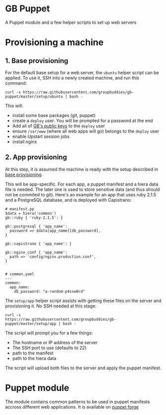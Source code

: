 # GB Puppet

A Puppet module and a few helper scripts to set up web servers

# Provisioning a machine

## 1. Base provisioning

For the default base setup for a web server, the `ubuntu` helper script can be
applied. To use it, SSH into a newly created machine, and run this command:

    curl -s https://raw.githubusercontent.com/groupbuddies/gb-puppet/master/setup/ubuntu | bash -

This will:

* install some base packages (git, puppet)
* create a `deploy` user. You will be prompted for a password at the end
* Add all of [GB's public keys](https://github.com/groupbuddies/public-keys) to the `deploy` user
* ensure `/var/www` (where all web apps will go) belongs to the `deploy` user
* enable Upstart session jobs
* install nginx

## 2. App provisioning

At this step, it is assumed the machine is ready with the setup described in [base provisioning](#1.-base-provisioning).

This will be app-specific. For each app, a puppet manifest and a hiera data file is needed. The later one is used to store sensitive data (and thus should not be commited to git). Here's an example for an app that uses ruby 2.1.5 and a PostgreSQL database, and is deployed with Capistrano:

    # manifest.pp
    $data = hiera('common')
    gb::ruby { 'ruby-2.1.5': }

    gb::postgresql { 'app_name':
      password => $data[app_name][db_password],
    }

    gb::capistrano { 'app_name': }

    gb::nginx_conf { 'app_name':
      path => 'config/nginx.production.conf',
    }


    # common.yaml
    ---
    common:
      app_name:
        db_password: "a-random-p4ssw0rd"

The `setup/app` helper script  assists with getting these files on the server and provisioning it. No SSH needed at this stage:

    curl -s
    https://raw.githubusercontent.com/groupbuddies/gb-puppet/master/setup/app | bash -

The script will prompt you for a few things:

* The hostname or IP address of the server
* The SSH port to use (defaults to 22)
* path to the manifest
* path to the hiera data

The script will upload both files to the server and apply the puppet manifest.

# Puppet module

The module contains common patterns to be used in puppet manifests accross different web applications. It is available on [puppet forge](https://forge.puppetlabs.com/groupbuddies/gb)
